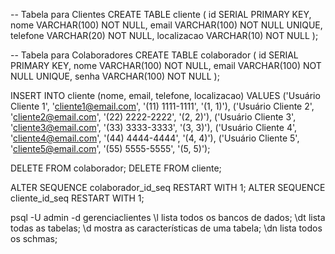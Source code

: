 -- Tabela para Clientes
CREATE TABLE cliente (
  id SERIAL PRIMARY KEY,
  nome VARCHAR(100) NOT NULL,
  email VARCHAR(100) NOT NULL UNIQUE,
  telefone VARCHAR(20) NOT NULL,
  localizacao VARCHAR(10) NOT NULL
);

-- Tabela para Colaboradores
CREATE TABLE colaborador (
  id SERIAL PRIMARY KEY,
  nome VARCHAR(100) NOT NULL,
  email VARCHAR(100) NOT NULL UNIQUE,
  senha VARCHAR(100) NOT NULL
);

INSERT INTO cliente (nome, email, telefone, localizacao) VALUES
('Usuário Cliente 1', 'cliente1@email.com', '(11) 1111-1111', '(1, 1)'),
('Usuário Cliente 2', 'cliente2@email.com', '(22) 2222-2222', '(2, 2)'),
('Usuário Cliente 3', 'cliente3@email.com', '(33) 3333-3333', '(3, 3)'),
('Usuário Cliente 4', 'cliente4@email.com', '(44) 4444-4444', '(4, 4)'),
('Usuário Cliente 5', 'cliente5@email.com', '(55) 5555-5555', '(5, 5)');

DELETE FROM colaborador;
DELETE FROM cliente;

ALTER SEQUENCE colaborador_id_seq RESTART WITH 1;
ALTER SEQUENCE cliente_id_seq RESTART WITH 1;

psql -U admin -d gerenciaclientes
\l lista todos os bancos de dados;
\dt lista todas as tabelas;
\d mostra as características de uma tabela;
\dn lista todos os schmas;